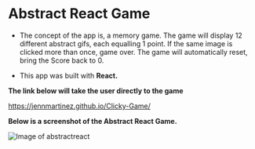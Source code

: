 # Abstract React Game

- The concept of the app is, a memory game. The game will display 12 different abstract gifs, each equalling 1 point. If the same image is clicked more than once, game over. The game will automatically reset, bring the Score back to 0. 

- This app was built with **React.**

**The link below will take the user directly to the game**

https://jennmartinez.github.io/Clicky-Game/

**Below is a screenshot of the Abstract React Game.**

![Image of abstractreact](//public/assets/images/abstractreact.jpg)



